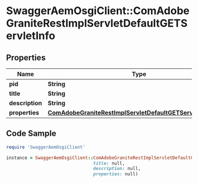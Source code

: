 # SwaggerAemOsgiClient::ComAdobeGraniteRestImplServletDefaultGETServletInfo

## Properties

Name | Type | Description | Notes
------------ | ------------- | ------------- | -------------
**pid** | **String** |  | [optional] 
**title** | **String** |  | [optional] 
**description** | **String** |  | [optional] 
**properties** | [**ComAdobeGraniteRestImplServletDefaultGETServletProperties**](ComAdobeGraniteRestImplServletDefaultGETServletProperties.md) |  | [optional] 

## Code Sample

```ruby
require 'SwaggerAemOsgiClient'

instance = SwaggerAemOsgiClient::ComAdobeGraniteRestImplServletDefaultGETServletInfo.new(pid: null,
                                 title: null,
                                 description: null,
                                 properties: null)
```


